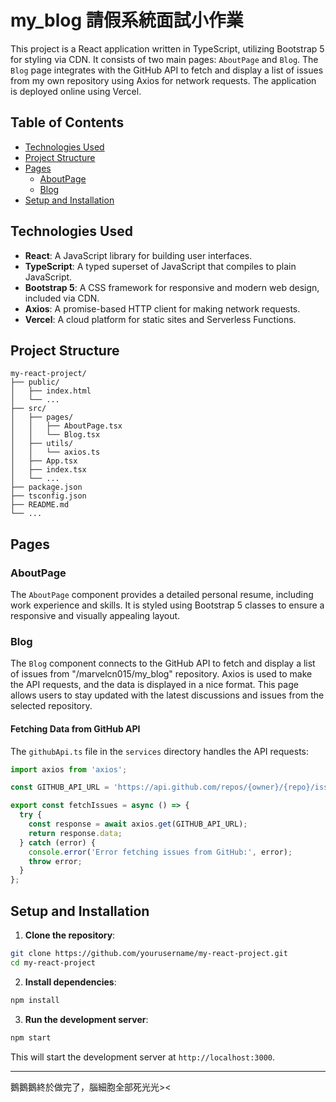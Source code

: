 # my_blog 請假系統面試小作業

This project is a React application written in TypeScript, utilizing Bootstrap 5 for styling via CDN. It consists of two main pages: `AboutPage` and `Blog`. The `Blog` page integrates with the GitHub API to fetch and display a list of issues from my own repository using Axios for network requests. The application is deployed online using Vercel.

## Table of Contents

- [Technologies Used](#technologies-used)
- [Project Structure](#project-structure)
- [Pages](#pages)
  - [AboutPage](#aboutpage)
  - [Blog](#blog)
- [Setup and Installation](#setup-and-installation)

## Technologies Used

- **React**: A JavaScript library for building user interfaces.
- **TypeScript**: A typed superset of JavaScript that compiles to plain JavaScript.
- **Bootstrap 5**: A CSS framework for responsive and modern web design, included via CDN.
- **Axios**: A promise-based HTTP client for making network requests.
- **Vercel**: A cloud platform for static sites and Serverless Functions.

## Project Structure

```
my-react-project/
├── public/
│   ├── index.html
│   └── ...
├── src/
│   ├── pages/
│   │   ├── AboutPage.tsx
│   │   └── Blog.tsx
│   ├── utils/
│   │   └── axios.ts
│   ├── App.tsx
│   ├── index.tsx
│   └── ...
├── package.json
├── tsconfig.json
├── README.md
└── ...
```

## Pages

### AboutPage

The `AboutPage` component provides a detailed personal resume, including work experience and skills. It is styled using Bootstrap 5 classes to ensure a responsive and visually appealing layout.

### Blog

The `Blog` component connects to the GitHub API to fetch and display a list of issues from "/marvelcn015/my_blog" repository. Axios is used to make the API requests, and the data is displayed in a nice format. This page allows users to stay updated with the latest discussions and issues from the selected repository.

#### Fetching Data from GitHub API

The `githubApi.ts` file in the `services` directory handles the API requests:

```typescript
import axios from 'axios';

const GITHUB_API_URL = 'https://api.github.com/repos/{owner}/{repo}/issues';

export const fetchIssues = async () => {
  try {
    const response = await axios.get(GITHUB_API_URL);
    return response.data;
  } catch (error) {
    console.error('Error fetching issues from GitHub:', error);
    throw error;
  }
};
```

## Setup and Installation

1. **Clone the repository**:

```bash
git clone https://github.com/yourusername/my-react-project.git
cd my-react-project
```

2. **Install dependencies**:

```bash
npm install
```

3. **Run the development server**:

```bash
npm start
```

This will start the development server at `http://localhost:3000`.

---

鵝鵝鵝終於做完了，腦細胞全部死光光><

